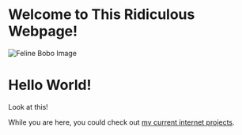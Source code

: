 # Welcome to This Ridiculous Webpage!
![Feline Bobo Image](https://cdn.discordapp.com/attachments/925393125214658620/984834135430406154/IMG_1697.jpg)
# Hello World!
Look at this!


While you are here, you could check out [my current internet projects](docs/current_projects).

